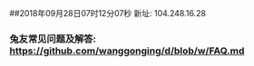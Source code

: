 ##2018年09月28日07时12分07秒 新址: 104.248.16.28
### 兔友常见问题及解答: https://github.com/wanggonging/d/blob/w/FAQ.md
